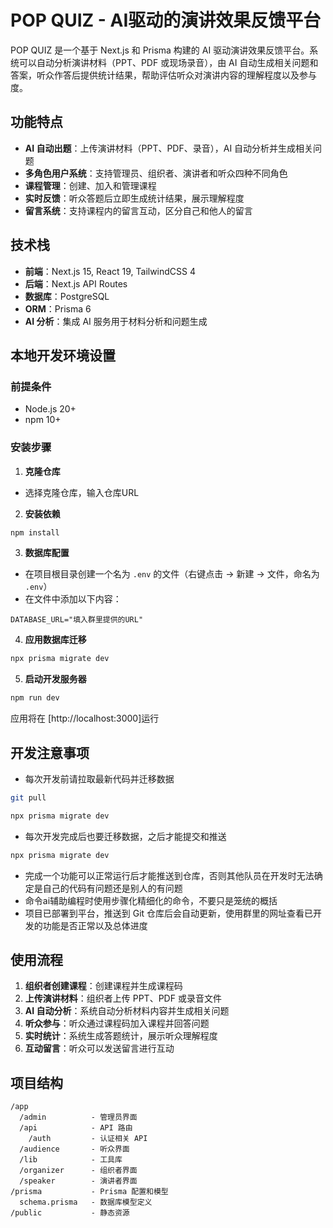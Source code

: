 # POP QUIZ - AI驱动的演讲效果反馈平台

POP QUIZ 是一个基于 Next.js 和 Prisma 构建的 AI 驱动演讲效果反馈平台。系统可以自动分析演讲材料（PPT、PDF 或现场录音），由 AI 自动生成相关问题和答案，听众作答后提供统计结果，帮助评估听众对演讲内容的理解程度以及参与度。

## 功能特点

- **AI 自动出题**：上传演讲材料（PPT、PDF、录音），AI 自动分析并生成相关问题
- **多角色用户系统**：支持管理员、组织者、演讲者和听众四种不同角色
- **课程管理**：创建、加入和管理课程
- **实时反馈**：听众答题后立即生成统计结果，展示理解程度
- **留言系统**：支持课程内的留言互动，区分自己和他人的留言

## 技术栈

- **前端**：Next.js 15, React 19, TailwindCSS 4
- **后端**：Next.js API Routes
- **数据库**：PostgreSQL
- **ORM**：Prisma 6
- **AI 分析**：集成 AI 服务用于材料分析和问题生成

## 本地开发环境设置

### 前提条件

- Node.js 20+ 
- npm 10+

### 安装步骤

1. **克隆仓库**

- 选择克隆仓库，输入仓库URL

2. **安装依赖**

```bash
npm install
```

3. **数据库配置**

- 在项目根目录创建一个名为 `.env` 的文件（右键点击 → 新建 → 文件，命名为 `.env`）
- 在文件中添加以下内容：

```
DATABASE_URL="填入群里提供的URL"
```

4. **应用数据库迁移**

```bash
npx prisma migrate dev
```

5. **启动开发服务器**

```bash
npm run dev
```

应用将在 [http://localhost:3000]运行


## 开发注意事项

- 每次开发前请拉取最新代码并迁移数据
```bash
git pull
```
```bash
npx prisma migrate dev
```
- 每次开发完成后也要迁移数据，之后才能提交和推送
```bash
npx prisma migrate dev
```
- 完成一个功能可以正常运行后才能推送到仓库，否则其他队员在开发时无法确定是自己的代码有问题还是别人的有问题
- 命令ai辅助编程时使用步骤化精细化的命令，不要只是笼统的概括
- 项目已部署到平台，推送到 Git 仓库后会自动更新，使用群里的网址查看已开发的功能是否正常以及总体进度

## 使用流程

1. **组织者创建课程**：创建课程并生成课程码
2. **上传演讲材料**：组织者上传 PPT、PDF 或录音文件
3. **AI 自动分析**：系统自动分析材料内容并生成相关问题
4. **听众参与**：听众通过课程码加入课程并回答问题
5. **实时统计**：系统生成答题统计，展示听众理解程度
6. **互动留言**：听众可以发送留言进行互动

## 项目结构

```
/app
  /admin          - 管理员界面
  /api            - API 路由
    /auth         - 认证相关 API
  /audience       - 听众界面
  /lib            - 工具库
  /organizer      - 组织者界面
  /speaker        - 演讲者界面
/prisma           - Prisma 配置和模型
  schema.prisma   - 数据库模型定义
/public           - 静态资源
```
